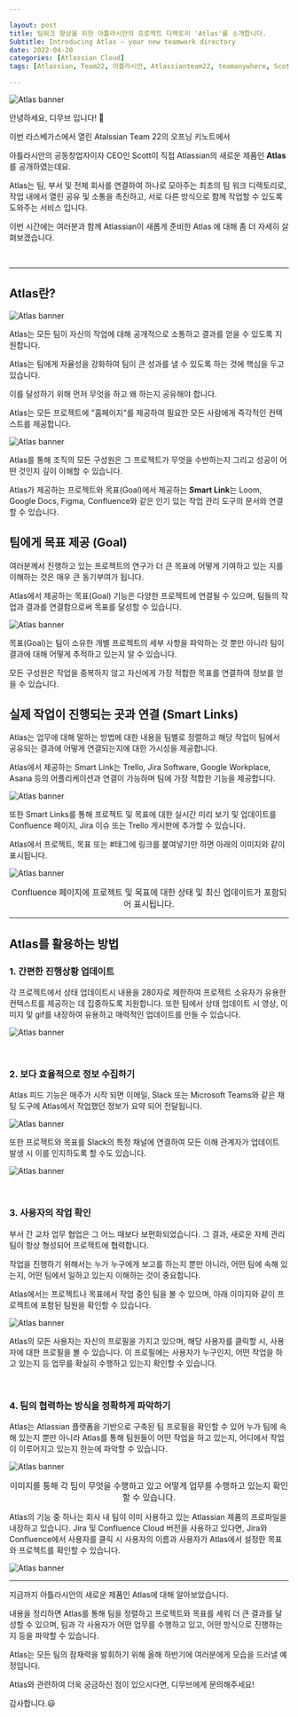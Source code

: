 ```yaml
---

layout: post
title: 팀워크 향상을 위한 아틀라시안의 프로젝트 디렉토리 'Atlas'를 소개합니다.
Subtitle: Introducing Atlas – your new teamwork directory
date: 2022-04-20
categories: [Atlassian Cloud]
tags: [Atlassian, Team22, 아틀라시안, Atlassianteam22, teamanywhere, Scottfarquhar, Lasvegas, 아틀라시안컨퍼런스, postcovid, atlas, atlassiananlytics, team22keynote, 아틀라스]

---
```



![Atlas banner](/assets/images/banners/Intro-Atlas/Main.png)

안녕하세요, 디무브 입니다! 🎈

 이번 라스베가스에서 열린 Atalssian Team 22의 오프닝 키노트에서 

아틀라시안의 공동창업자이자 CEO인 Scott이 직접 Atlassian의 새로운 제품인 **Atlas**를 공개하였는데요. 

 

Atlas는 팀, 부서 및 전체 회사를 연결하여 하나로 모아주는 최초의 팀 워크 디렉토리로,  작업 내에서 열린 공유 및 소통을 촉진하고, 서로 다른 방식으로 함께 작업할 수 있도록 도와주는 서비스 입니다.

 

이번 시간에는 여러분과 함께 Atlassian이 새롭게 준비한 Atlas 에 대해 좀 더 자세히 살펴보겠습니다.

<br>

----------

## Atlas란? 



![Atlas banner](/assets/images/banners/Intro-Atlas/1.png)

Atlas는 모든 팀이 자신의 작업에 대해 공개적으로 소통하고 결과를 얻을 수 있도록 지원합니다. 

Atlas는 팀에게 자율성을 강화하여 팀이 큰 성과를 낼 수 있도록 하는 것에 핵심을 두고 있습니다. 

이를 달성하기 위해 먼저 무엇을 하고 왜 하는지 공유해야 합니다. 

 

Atlas는 모든 프로젝트에 "홈페이지"를 제공하여 필요한 모든 사람에게 즉각적인 컨텍스트를 제공합니다.

![Atlas banner](/assets/images/banners/Intro-Atlas/2.png)

Atlas를 통해 조직의 모든 구성원은 그 프로젝트가 무엇을 수반하는지 그리고 성공이 어떤 것인지 깊이 이해할 수 있습니다.

Atlas가 제공하는 프로젝트와 목표(Goal)에서 제공하는 **Smart Link**는 Loom, Google Docs, Figma, Confluence와 같은 인기 있는 작업 관리 도구의 문서와 연결할 수 있습니다.  

## 팀에게 목표 제공 (Goal)  

여러분께서 진행하고 있는 프로젝트의 연구가 더 큰 목표에 어떻게 기여하고 있는 지를 이해하는 것은 매우 큰 동기부여가 됩니다.  

Atlas에서 제공하는 목표(Goal) 기능은 다양한 프로젝트에 연결될 수 있으며, 팀들의 작업과 결과를 연결함으로써 목표를 달성할 수 있습니다.

![Atlas banner](/assets/images/banners/Intro-Atlas/3.png)



목표(Goal)는 팀이 소유한 개별 프로젝트의 세부 사항을 파악하는 것 뿐만 아니라 팀이 결과에 대해 어떻게 추적하고 있는지 알 수 있습니다.

모든 구성원은 작업을 중복하지 않고 자신에게 가장 적합한 목표를 연결하여 정보를 얻을 수 있습니다.

 

## 실제 작업이 진행되는 곳과 연결 (Smart Links)

Atlas는 업무에 대해 말하는 방법에 대한 내용을 팀별로 정렬하고 해당 작업이 팀에서 공유되는 결과에 어떻게 연결되는지에 대한 가시성을 제공합니다.  

Atlas에서 제공하는 Smart Link는 Trello, Jira Software, Google Workplace, Asana 등의 어플리케이션과 연결이 가능하며 팀에 가장 적합한 기능을 제공합니다.

![Atlas banner](/assets/images/banners/Intro-Atlas/4.png)

또한 Smart Links를 통해 프로젝트 및 목표에 대한 실시간 미리 보기 및 업데이트를 Confluence 페이지, Jira 이슈 또는 Trello 게시판에 추가할 수 있습니다. 

Atlas에서 프로젝트, 목표 또는 #태그에 링크를 붙여넣기만 하면 아래의 이미지와 같이 표시됩니다.

![Atlas banner](/assets/images/banners/Intro-Atlas/5.png)

<center><p style="font-size: 15px;">Confluence 페이지에 프로젝트 및 목표에 대한 상태 및 최신 업데이트가 포함되어 표시됩니다.</p></center>

---

## Atlas를 활용하는 방법

### 1. 간편한 진행상황 업데이트


각 프로젝트에서 상태 업데이트시 내용을 280자로 제한하여 프로젝트 소유자가 유용한 컨텍스트를 제공하는 데 집중하도록 지원합니다.  또한 팀에서 상태 업데이트 시 영상, 이미지 및 gif를 내장하여 유용하고 매력적인 업데이트를 만들 수 있습니다.

![Atlas banner](/assets/images/banners/Intro-Atlas/6.png)

<br/>

### 2. 보다 효율적으로 정보 수집하기


Atlas 피드 기능은 매주가 시작 되면 이메일, Slack 또는 Microsoft Teams와 같은 채팅 도구에 Atlas에서 작업했던 정보가 요약 되어 전달됩니다.

![Atlas banner](/assets/images/banners/Intro-Atlas/7.png)

또한 프로젝트와 목표를 Slack의 특정 채널에 연결하여 모든 이해 관계자가 업데이트 발생 시 이를 인지하도록 할 수도 있습니다.

![Atlas banner](/assets/images/banners/Intro-Atlas/8.png)

<br/>

### 3. 사용자의 작업 확인

부서 간 교차 업무 협업은 그 어느 때보다 보편화되었습니다. 그 결과, 새로운 자체 관리 팀이 항상 형성되어 프로젝트에 협력합니다. 

작업을 진행하기 위해서는 누가 누구에게 보고를 하는지 뿐만 아니라, 어떤 팀에 속해 있는지, 어떤 팀에서 일하고 있는지 이해하는 것이 중요합니다.

Atlas에서는 프로젝트나 목표에서 작업 중인 팀을 볼 수 있으며, 아래 이미지와 같이 프로젝트에 포함된 팀원을 확인할 수 있습니다.

![Atlas banner](/assets/images/banners/Intro-Atlas/9.png)

Atlas의 모든 사용자는 자신의 프로필을 가지고 있으며, 해당 사용자를 클릭할 시, 사용자에 대한 프로필을 볼 수 있습니다. 이 프로필에는 사용자가 누구인지, 어떤 작업을 하고 있는지 등  업무를 확실히 수행하고 있는지 확인할 수 있습니다.

<br/>

### 4. 팀의 협력하는 방식을 정확하게 파악하기

 

Atlas는 Atlassian 플랫폼을 기반으로 구축된 팀 프로필을 확인할 수 있어 누가 팀에 속해 있는지 뿐만 아니라 Atlas를 통해 팀원들이 어떤 작업을 하고 있는지, 어디에서 작업이 이루어지고 있는지 한눈에 파악할 수 있습니다.



![Atlas banner](/assets/images/banners/Intro-Atlas/10.png)

<center><p style="font-size: 15px;">이미지를 통해 각 팀이 무엇을 수행하고 있고 어떻게 업무를 수행하고 있는지 확인할 수 있습니다.</p></center>



Atlas의 기능 중 하나는 회사 내 팀이 이미 사용하고 있는 Atlassian 제품의 프로파일을 내장하고 있습니다.  Jira 및 Confluence Cloud 버전을 사용하고 있다면, Jira와 Confluence에서 사용자를 클릭 시 사용자의 이름과 사용자가 Atlas에서 설정한 목표와 프로젝트를 확인할 수 있습니다.



![Atlas banner](/assets/images/banners/Intro-Atlas/11.png)

----------

지금까지 아틀라시안의 새로운 제품인 Atlas에 대해 알아보았습니다. 

내용을 정리하면 Atlas를 통해 팀을 정렬하고 프로젝트와 목표를 세워 더 큰 결과를 달성할 수 있으며, 팀과 각 사용자가 어떤 업무를 수행하고 있고, 어떤 방식으로 진행하는지 등을 파악할 수 있습니다.

Atlas는 모든 팀의 잠재력을 발휘하기 위해 올해 하반기에 여러분에게 모습을 드러낼 예정입니다.

 

Atlas와 관련하여 더욱 궁금하신 점이 있으시다면, 디무브에게 문의해주세요!

 

감사합니다.😃 
